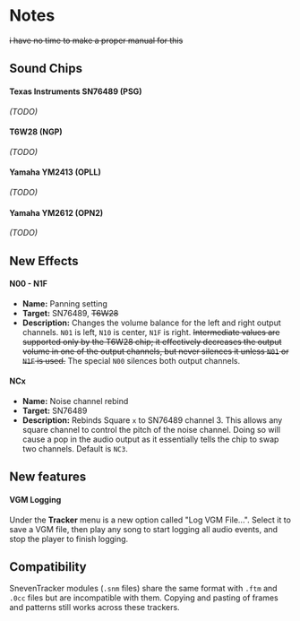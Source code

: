 # Notes

~~i have no time to make a proper manual for this~~

## Sound Chips

#### Texas Instruments SN76489 (PSG)

_(TODO)_

#### T6W28 (NGP)

_(TODO)_

#### Yamaha YM2413 (OPLL)

_(TODO)_

#### Yamaha YM2612 (OPN2)

_(TODO)_

## New Effects

#### N00 - N1F

- **Name:** Panning setting
- **Target:** SN76489, ~~T6W28~~
- **Description:** Changes the volume balance for the left and right output channels. `N01` is left, `N10` is center, `N1F` is right. ~~Intermediate values are supported only by the T6W28 chip; it effectively decreases the output volume in one of the output channels, but never silences it unless `N01` or `N1F` is used.~~ The special `N00` silences both output channels.

#### NCx

- **Name:** Noise channel rebind
- **Target:** SN76489
- **Description:** Rebinds Square `x` to SN76489 channel 3. This allows any square channel to control the pitch of the noise channel. Doing so will cause a pop in the audio output as it essentially tells the chip to swap two channels. Default is `NC3`.

## New features

#### VGM Logging

Under the **Tracker** menu is a new option called "Log VGM File...". Select it to save a VGM file, then play any song to start logging all audio events, and stop the player to finish logging.

## Compatibility

SnevenTracker modules (`.snm` files) share the same format with `.ftm` and `.0cc` files but are incompatible with them. Copying and pasting of frames and patterns still works across these trackers.
